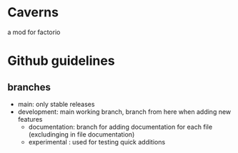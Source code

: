 # Caverns
a mod for factorio


# Github guidelines
## branches
* main: only stable releases
* development: main working branch, branch from here when adding new features
    * documentation: branch for adding documentation for each file (excludinging in file documentation)
    * experimental : used for testing quick additions
